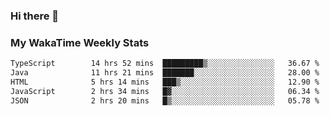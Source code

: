 ### Hi there 👋

<!--
**royschrauwen/royschrauwen** is a ✨ _special_ ✨ repository because its `README.md` (this file) appears on your GitHub profile.

Here are some ideas to get you started:

- 🔭 I’m currently working on ...
- 🌱 I’m currently learning ...
- 👯 I’m looking to collaborate on ...
- 🤔 I’m looking for help with ...
- 💬 Ask me about ...
- 📫 How to reach me: ...
- 😄 Pronouns: ...
- ⚡ Fun fact: ...
-->


### My WakaTime Weekly Stats
<!--START_SECTION:waka-->

```txt
TypeScript        14 hrs 52 mins  █████████▒░░░░░░░░░░░░░░░   36.67 %
Java              11 hrs 21 mins  ███████░░░░░░░░░░░░░░░░░░   28.00 %
HTML              5 hrs 14 mins   ███▒░░░░░░░░░░░░░░░░░░░░░   12.90 %
JavaScript        2 hrs 34 mins   █▓░░░░░░░░░░░░░░░░░░░░░░░   06.34 %
JSON              2 hrs 20 mins   █▒░░░░░░░░░░░░░░░░░░░░░░░   05.78 %
```

<!--END_SECTION:waka-->
